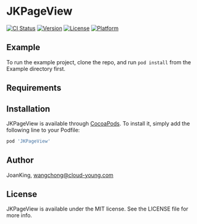 # JKPageView

[![CI Status](https://img.shields.io/travis/JoanKing/JKPageView.svg?style=flat)](https://travis-ci.org/JoanKing/JKPageView)
[![Version](https://img.shields.io/cocoapods/v/JKPageView.svg?style=flat)](https://cocoapods.org/pods/JKPageView)
[![License](https://img.shields.io/cocoapods/l/JKPageView.svg?style=flat)](https://cocoapods.org/pods/JKPageView)
[![Platform](https://img.shields.io/cocoapods/p/JKPageView.svg?style=flat)](https://cocoapods.org/pods/JKPageView)

## Example

To run the example project, clone the repo, and run `pod install` from the Example directory first.

## Requirements

## Installation

JKPageView is available through [CocoaPods](https://cocoapods.org). To install
it, simply add the following line to your Podfile:

```ruby
pod 'JKPageView'
```

## Author

JoanKing, wangchong@cloud-young.com

## License

JKPageView is available under the MIT license. See the LICENSE file for more info.
